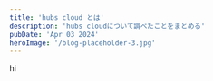 ```yaml
---
title: 'hubs cloud とは'
description: 'hubs cloudについて調べたことをまとめる'
pubDate: 'Apr 03 2024'
heroImage: '/blog-placeholder-3.jpg'
---
```


hi